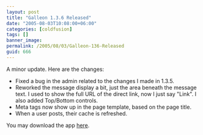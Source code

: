 ```yaml
---
layout: post
title: "Galleon 1.3.6 Released"
date: "2005-08-03T10:08:00+06:00"
categories: [coldfusion]
tags: []
banner_image: 
permalink: /2005/08/03/Galleon-136-Released
guid: 666
---
```


A minor update. Here are the changes:

<ul>
<li>Fixed a bug in the admin related to the changes I made in 1.3.5.
<li>Reworked the message display a bit, just the area beneath the message text. I used to show the full URL of the direct link, now I just say "Link". I also added Top/Bottom controls.
<li>Meta tags now show up in the page template, based on the page title.
<li>When a user posts, their cache is refreshed.
</ul>

You may download the app <a href="http://ray.camdenfamily.com/downloads/forums.zip">here</a>.